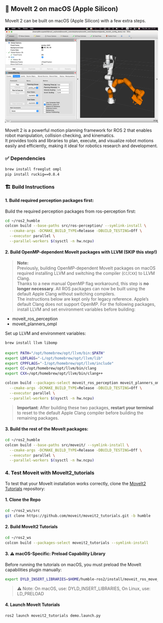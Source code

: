 ## 🤖 MoveIt 2 on macOS (Apple Silicon)

MoveIt 2 can be built on macOS (Apple Silicon) with a few extra steps.

![Final Output Screenshot](screenshots/moveit2_final.png)

MoveIt 2 is a powerful motion planning framework for ROS 2 that enables robot manipulation, collision checking, and kinematics.  
It provides tools and libraries to plan, execute, and visualize robot motions easily and efficiently, making it ideal for robotics research and development.

### ✅ Dependencies

```bash
brew install freeglut ompl
pip install ruckig==0.8.4
```
### 🏗️ Build Instructions
#### 1. Build required perception packages first:
Build the required perception packages from ros-perception first:
```bash
cd ~/ros2_humble
colcon build --base-paths src/ros-perception/ --symlink-install \
  --cmake-args -DCMAKE_BUILD_TYPE=Release -DBUILD_TESTING=Off \
  --executor parallel \
  --parallel-workers $(sysctl -n hw.ncpu)
```
#### 2. Build OpenMP-dependent MoveIt packages with LLVM (SKIP this step!)
> **Note:**  
> Previously, building OpenMP-dependent MoveIt packages on macOS required installing LLVM and switching the compiler (`CC`/`CXX`) to LLVM Clang.  
> Thanks to a new manual OpenMP flag workaround, this step is **no longer necessary**. All ROS packages can now be built using the default Apple Clang without switching compilers.  
> The instructions below are kept only for legacy reference.
Apple’s default Clang does not support OpenMP. For the following packages, install LLVM and set environment variables before building:
  - moveit_ros_perception
  - moveit_planners_ompl

Set up LLVM and environment variables:

```bash
brew install llvm libomp

export PATH="/opt/homebrew/opt/llvm/bin:$PATH"
export LDFLAGS="-L/opt/homebrew/opt/llvm/lib"
export CPPFLAGS="-I/opt/homebrew/opt/llvm/include"
export CC=/opt/homebrew/opt/llvm/bin/clang
export CXX=/opt/homebrew/opt/llvm/bin/clang++
```
```bash
colcon build --packages-select moveit_ros_perception moveit_planners_ompl --symlink-install \
  --cmake-args -DCMAKE_BUILD_TYPE=Release -DBUILD_TESTING=Off \
  --executor parallel \
  --parallel-workers $(sysctl -n hw.ncpu)
```
> **Important**: After building these two packages, **restart your terminal** to reset to the default Apple Clang compiler before building the remaining packages.

#### 3. Build the rest of the MoveIt packages:
```bash
cd ~/ros2_humble
colcon build --base-paths src/moveit/ --symlink-install \
  --cmake-args -DCMAKE_BUILD_TYPE=Release -DBUILD_TESTING=Off \
  --executor parallel \
  --parallel-workers $(sysctl -n hw.ncpu)
```
### 4. Test Moveit with MoveIt2_tutorials

To test that your MoveIt installation works correctly, clone the [MoveIt2 Tutorials](https://github.com/moveit/moveit2_tutorials.git) repository:

#### 1. Clone the Repo
```bash
cd ~/ros2_ws/src
git clone https://github.com/moveit/moveit2_tutorials.git -b humble
```

#### 2. Build MoveIt2 Tutorials
```bash
cd ~/ros2_ws
colcon build --packages-select moveit2_tutorials --symlink-install
```

#### 3. ⚠️ macOS-Specific: Preload Capability Library

Before running the tutorials on macOS, you must preload the MoveIt capabilities plugin manually:

```bash
export DYLD_INSERT_LIBRARIES=$HOME/humble-ros2/install/moveit_ros_move_group/lib/libmoveit_move_group_default_capabilities.dylib
```
>⚠️ Note:
>On macOS, use: DYLD_INSERT_LIBRARIES,
>On Linux, use: LD_PRELOAD

#### 4. Launch MoveIt Tutorials
```bash
ros2 launch moveit2_tutorials demo.launch.py
```

